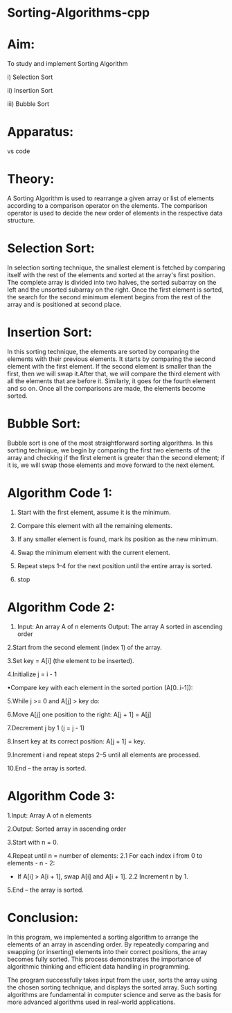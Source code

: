 # Sorting-Algorithms-cpp
# Aim: 
To study and implement Sorting Algorithm

i) Selection Sort

ii) Insertion Sort

iii) Bubble Sort

# Apparatus:
vs code 

# Theory:

A Sorting Algorithm is used to rearrange a given array or list of elements according to a comparison operator on the elements. The comparison operator is used to decide the new order of elements in the respective data structure.

# Selection Sort:

In selection sorting technique, the smallest element is fetched by comparing itself with the rest of the elements and sorted at the array's first position. The complete array is divided into two halves, the sorted subarray on the left and the unsorted subarray on the right. Once the first element is sorted, the search for the second minimum element begins from the rest of the array and is positioned at second place.

# Insertion Sort:

In this sorting technique, the elements are sorted by comparing the elements with their previous elements. It starts by comparing the second element with the first element. If the second element is smaller than the first, then we will swap it.After that, we will compare the third element with all the elements that are before it. Similarly, it goes for the fourth element and so on. Once all the comparisons are made, the elements become sorted.

# Bubble Sort:

Bubble sort is one of the most straightforward sorting algorithms. In this sorting technique, we begin by comparing the first two elements of the array and checking if the first element is greater than the second element; if it is, we will swap those elements and move forward to the next element.

# Algorithm Code 1:

1. Start with the first element, assume it is the minimum.

2. Compare this element with all the remaining elements.

3. If any smaller element is found, mark its position as the new minimum.

4. Swap the minimum element with the current element.

5. Repeat steps 1–4 for the next position until the entire array is sorted.

6. stop

# Algorithm Code 2:
  
1. Input: An array A of n elements
Output: The array A sorted in ascending order

2.Start from the second element (index 1) of the array.

3.Set key = A[i] (the element to be inserted).

4.Initialize j = i - 1

•Compare key with each element in the sorted portion (A[0..i-1]):

5.While j >= 0 and A[j] > key do:

6.Move A[j] one position to the right: A[j + 1] = A[j]

7.Decrement j by 1 (j = j - 1)

8.Insert key at its correct position: A[j + 1] = key.

9.Increment i and repeat steps 2–5 until all elements are processed.

10.End – the array is sorted.

# Algorithm Code 3:

1.Input: Array A of n elements

2.Output: Sorted array in ascending order

3.Start with n = 0.

4.Repeat until n = number of elements:
2.1 For each index i from 0 to elements - n - 2:
- If A[i] > A[i + 1], swap A[i] and A[i + 1].
2.2 Increment n by 1.

5.End – the array is sorted.

# Conclusion:

In this program, we implemented a sorting algorithm to arrange the elements of an array in ascending order. By repeatedly comparing and swapping (or inserting) elements into their correct positions, the array becomes fully sorted. This process demonstrates the importance of algorithmic thinking and efficient data handling in programming.

The program successfully takes input from the user, sorts the array using the chosen sorting technique, and displays the sorted array. Such sorting algorithms are fundamental in computer science and serve as the basis for more advanced algorithms used in real-world applications.






